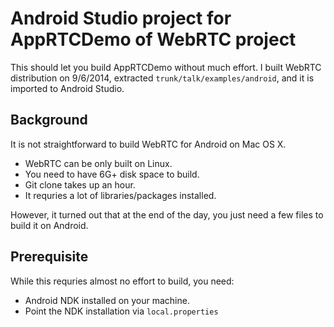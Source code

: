 # Android Studio project for AppRTCDemo of WebRTC project

This should let you build AppRTCDemo without much effort.
I built WebRTC distribution on 9/6/2014, extracted `trunk/talk/examples/android`,
and it is imported to Android Studio.

## Background

It is not straightforward to build WebRTC for Android on Mac OS X.

- WebRTC can be only built on Linux.
- You need to have 6G+ disk space to build.
- Git clone takes up an hour.
- It requries a lot of libraries/packages installed.

However, it turned out that at the end of the day, you just need a few files to
build it on Android.

## Prerequisite

While this requries almost no effort to build, you need:

- Android NDK installed on your machine.
- Point the NDK installation via `local.properties`
